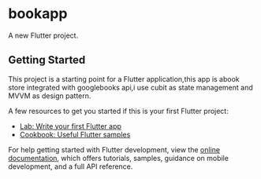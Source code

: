 # bookapp

A new Flutter project.

## Getting Started

This project is a starting point for a Flutter application,this app is abook store integrated with googlebooks api,i use cubit as state management and MVVM as design pattern.

A few resources to get you started if this is your first Flutter project:

- [Lab: Write your first Flutter app](https://docs.flutter.dev/get-started/codelab)
- [Cookbook: Useful Flutter samples](https://docs.flutter.dev/cookbook)

For help getting started with Flutter development, view the
[online documentation](https://docs.flutter.dev/), which offers tutorials,
samples, guidance on mobile development, and a full API reference.
